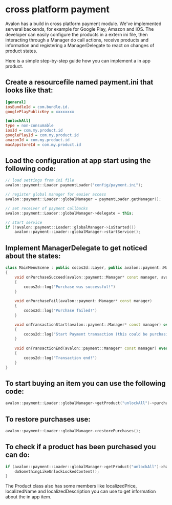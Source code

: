 # cross platform payment

Avalon has a build in cross platform payment module. We've implemented serveral backends, for example for Google Play, Amazon and iOS. The developer can easily configure the products in a extern ini file, then interacting through a Manager do call actions, receive products and information and registering a ManagerDelegate to react on changes of product states.

Here is a simple step-by-step guide how you can implement a in app product.

## Create a resourcefile named payment.ini that looks like that:

```ini
[general]
iosBundleId = com.bundle.id.
googlePlayPublicKey = xxxxxxxx

[unlockAll]
type = non-consumable
iosId = com.my.product.id
googlePlayId = com.my.product.id
amazonId = com.my.product.id
macAppstoreId = com.my.product.id
```

## Load the configuration at app start using the following code:

```cpp
// load settings from ini file
avalon::payment::Loader paymentLoader("config/payment.ini");

// register global manager for easier access
avalon::payment::Loader::globalManager = paymentLoader.getManager();

// set receiver of payment callbacks
avalon::payment::Loader::globalManager->delegate = this;

// start service
if (!avalon::payment::Loader::globalManager->isStarted())
    avalon::payment::Loader::globalManager->startService();
```

## Implement ManagerDelegate to get noticed about the states:

```cpp
class MainMenuScene : public cocos2d::Layer, public avalon::payment::ManagerDelegate
{
    void onPurchaseSucceed(avalon::payment::Manager* const manager, avalon::payment::Product* const product)
    {
        cocos2d::log("Purchase was successful!")
    }
    
    void onPurchaseFail(avalon::payment::Manager* const manager)
    {
        cocos2d::log("Purchase failed!")
    }

    void onTransactionStart(avalon::payment::Manager* const manager) override
    {
        cocos2d::log("Start Payment transaction (this could be purchasing an item, or restoring one or receive product information!")
    }
   
    void onTransactionEnd(avalon::payment::Manager* const manager) override
    {
        cocos2d::log("Transaction end!")
    }
}
```

## To start buying an item you can use the following code:

```cpp
avalon::payment::Loader::globalManager->getProduct("unlockAll")->purchase();
```

## To restore purchases use:

```cpp
avalon::payment::Loader::globalManager->restorePurchases();
```

## To check if a product has been purchased you can do:

```cpp
if (avalon::payment::Loader::globalManager->getProduct("unlockAll")->hasBeenPurchased()) {
    doSomethingLikeUnlockLockedContent();
}
```

The Product class also has some members like localizedPrice, localizedName and localizedDescription you can use to get information about the in app item.